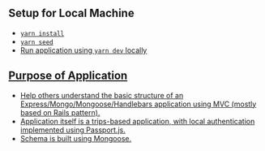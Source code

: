 ## Setup for Local Machine

<a href="https://imgflip.com/gif/2fpga7">







- `yarn install`
- `yarn seed`
- Run application using `yarn dev` locally

## Purpose of Application
- Help others understand the basic structure of an Express/Mongo/Mongoose/Handlebars application using MVC (mostly based on Rails pattern).
- Application itself is a trips-based application, with local authentication implemented using Passport.js. 
- Schema is built using Mongoose.

